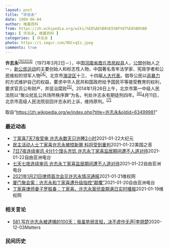 ```yaml
---
layout: post
title: "许志永"
date: 1989-06-04
author: 维基百科
from: https://zh.wikipedia.org/wiki/%E8%AE%B8%E5%BF%97%E6%B0%B8
tags: [ 许志永, 维基百科 ]
categories: [ 许志永 ]
photo: https://i.imgur.com/9DCvqIz.jpeg
comments: true
---
```

<div class="mw-parser-output">
<p><b>许志永</b><sup id="cite_ref-1" class="reference"><a href="#cite_note-1">[1]</a></sup><sup id="cite_ref-2" class="reference"><a href="#cite_note-2">[2]</a></sup><sup id="cite_ref-3" class="reference"><a href="#cite_note-3">[3]</a></sup>（1973年3月2日<span class="useeditintro" title="Template:BLP editintro">－</span>），中国<a href="/wiki/%E6%B2%B3%E5%8D%97%E7%9C%81" title="河南省">河南省</a><a href="/wiki/%E5%95%86%E4%B8%98%E5%B8%82" title="商丘市">商丘市</a><a href="/wiki/%E6%B0%91%E6%9D%83%E5%8E%BF" title="民权县">民权县</a>人，<a href="/wiki/%E5%85%AC%E7%9B%9F" title="公盟">公盟</a>创始人之一，<a href="/wiki/%E6%96%B0%E5%85%AC%E6%B0%91%E8%BF%90%E5%8A%A8" title="新公民运动">新公民运动</a>的主要创始人和标志性人物，中国著名青年法学家、宪政学者和公民维权的领军人物<sup id="cite_ref-VOA0806_4-0" class="reference"><a href="#cite_note-VOA0806-4">[4]</a></sup>。北京市<a href="/wiki/%E6%B5%B7%E6%B7%80%E5%8C%BA" title="海淀区">海淀区</a>十三、十四届<a href="/wiki/%E4%BA%BA%E5%A4%A7%E4%BB%A3%E8%A1%A8" class="mw-redirect" title="人大代表">人大代表</a>。倡导公民以<a href="/wiki/%E9%9D%9E%E6%9A%B4%E5%8A%9B" title="非暴力">非暴力</a>的方式维护自己的权益，要求中华人民共和国政府给予国民平等接受教育的权利，要求官员公布财产，并惩治腐败<sup id="cite_ref-5" class="reference"><a href="#cite_note-5">[5]</a></sup>。2014年1月26日上午，北京市第一中级人民法院以“聚众扰乱公共场所秩序罪”为名，判处许志永有期徒刑四年。<sup id="cite_ref-bpx_6-0" class="reference"><a href="#cite_note-bpx-6">[6]</a></sup>4月11日，北京市高级人民法院驳回许志永的上诉，维持原判。<sup id="cite_ref-app_7-0" class="reference"><a href="#cite_note-app-7">[7]</a></sup>
</p>
</div><noscript><img src="//zh.wikipedia.org/wiki/Special:CentralAutoLogin/start?type=1x1" alt="" title="" width="1" height="1" style="border: none; position: absolute;"></noscript>
<div class="printfooter">取自“<a dir="ltr" href="https://zh.wikipedia.org/w/index.php?title=许志永&amp;oldid=63499981">https://zh.wikipedia.org/w/index.php?title=许志永&amp;oldid=63499981</a>”</div><div id="recent-news"><h3>最近动态</h3><ul><li><a href="https://nodebe4.github.io/waimei/2021-01-22/%E4%B8%81%E5%AE%B6%E5%96%9C7%E5%A4%A97%E5%A4%9C%E5%8F%97%E5%AE%A1-%E8%AE%B8%E5%BF%97%E6%B0%B8%E6%95%B0%E5%A4%A9%E5%8F%AA%E8%AE%B8%E7%9D%A12%E5%B0%8F%E6%97%B6" title="丁家喜7天7夜受审 许志永数天只许睡2小时—— 【大纪元2021年01月23日讯】2019年12月，多名维权律师和异见人士在厦门参与公民聚会后被捕。其中“新公民运动”发起人许志永和维权律师丁家喜...">丁家喜7天7夜受审 许志永数天只许睡2小时</a><time>2021-01-22</time><a class="tag">大纪元</a></li>
<li><a href="https://nodebe4.github.io/waimei/2021-01-22/%E6%B0%91%E4%B8%BB%E6%B4%BB%E5%8A%A8%E4%BA%BA%E5%A3%AB%E4%B8%81%E5%AE%B6%E5%96%9C%E8%AE%B8%E5%BF%97%E6%B0%B8%E8%A2%AB%E6%8E%A7%E6%96%B0%E7%BD%AA-%E6%96%99%E5%B0%86%E5%8F%97%E5%88%B0%E9%87%8D%E5%88%A4" title="民主活动人士丁家喜许志永被控新罪 料将受到重判—— Fri, 22 Jan 2021 17:54:55 GMT 许志永的支持者在中央人民政府驻香港特别行政区联络办公室门口抗议。（2014年1月2...">民主活动人士丁家喜许志永被控新罪 料将受到重判</a><time>2021-01-22</time><a class="tag">美国之音</a></li>
<li><a href="https://nodebe4.github.io/waimei/2021-01-22/7%E6%97%A57%E5%A4%9C%E8%BF%9E%E7%BB%AD%E5%AE%A1%E8%AE%AF-4%E5%88%861%E4%B8%AA%E9%A6%92%E5%A4%B4%E5%85%85%E9%A5%A5-%E8%AE%B8%E5%BF%97%E6%B0%B8%E4%B8%81%E5%AE%B6%E5%96%9C%E7%9B%91%E5%B1%85%E6%9C%9F%E9%97%B4%E9%81%AD%E4%B8%8D%E4%BA%BA%E9%81%93%E5%AF%B9%E5%BE%85" title="7日7夜连续审讯 4分1个馒头充饥 许志永丁家喜监居期间遭不人道对待—— 2019年12月，多名维权律师和异见人士在厦门参与公民聚会后被捕。其中“新公民运动”发起人许志永和维权律师丁家喜，时隔一...">7日7夜连续审讯   4分1个馒头充饥  许志永丁家喜监居期间遭不人道对待</a><time>2021-01-22</time><a class="tag">自由亚洲电台</a></li>
<li><a href="https://nodebe4.github.io/waimei/2021-01-22/%E4%B8%83%E5%A4%A9%E4%B8%83%E5%A4%9C%E8%BF%9E%E7%BB%AD%E5%AE%A1%E8%AE%AF-%E8%AE%B8%E5%BF%97%E6%B0%B8%E4%B8%81%E5%AE%B6%E5%96%9C%E7%9B%91%E5%B1%85%E6%9C%9F%E9%97%B4%E9%81%AD%E4%B8%8D%E4%BA%BA%E9%81%93%E5%AF%B9%E5%BE%85" title="七天七夜连续审讯 许志永丁家喜监居期间遭不人道对待—— 2019年12月，多名维权律师和异见人士在厦门参与公民聚会后被捕。其中“新公民运动”发起人许志永和维权律师丁家喜时隔一年多后获准与律师会面...">七天七夜连续审讯   许志永丁家喜监居期间遭不人道对待</a><time>2021-01-22</time><a class="tag">自由亚洲电台</a></li>
<li><a href="https://nodebe4.github.io/waimei/2021-01-21/2021%E5%B9%B41%E6%9C%8821%E6%97%A5%E5%BE%8B%E5%B8%88%E9%A6%96%E6%AC%A1%E4%BC%9A%E8%A7%81%E8%AE%B8%E5%BF%97%E6%B0%B8%E6%83%85%E5%86%B5%E9%80%9A%E6%8A%A5" title="2021年1月21日律师首次会见许志永情况通报—— 2021年1月21日下午，梁小军律师和张磊律师在山东省临沂市临沭县通过视频远程会见了已经与外界失去联系一年零六天的许志永。 许志永在指定居所监...">2021年1月21日律师首次会见许志永情况通报</a><time>2021-01-21</time><a class="tag">维权网</a></li>
<li><a href="https://nodebe4.github.io/waimei/2021-01-20/%E5%8E%A6%E9%97%A8%E8%81%9A%E4%BC%9A%E6%A1%88-%E8%AE%B8%E5%BF%97%E6%B0%B8%E5%92%8C%E4%B8%81%E5%AE%B6%E5%96%9C%E9%81%AD%E5%8D%87%E7%BA%A7%E6%8C%87%E6%8E%A7-%E9%A2%A0%E8%A6%86" title="厦门聚会案：许志永和丁家喜遭升级指控“颠覆”—— 在2019年厦门大抓捕事件中被羁押的中国新公民运动活动人士许志永和丁家喜，近日被当局移送审查起诉，控罪更从早前的“煽动颠覆国家政权”升级为“颠覆...">厦门聚会案：许志永和丁家喜遭升级指控“颠覆”</a><time>2021-01-20</time><a class="tag">自由亚洲电台</a></li>
<li><a href="https://nodebe4.github.io/waimei/2021-01-19/%E4%B8%81%E5%AE%B6%E5%96%9C%E5%BE%8B%E5%B8%88%E5%A6%BB%E5%AD%90%E7%BD%97%E8%83%9C%E6%98%A5-%E4%B8%81%E5%AE%B6%E5%96%9C-%E8%AE%B8%E5%BF%97%E6%B0%B8%E6%A1%88%E4%BE%A6%E6%9F%A5%E6%9C%9F%E6%BB%A1%E6%97%A5%E5%AE%9E%E6%97%B6%E6%92%AD%E6%8A%A5" title="丁家喜律师妻子罗胜春：丁家喜、许志永案侦查期满日实时播报—— 非常感谢志永姐姐许志玉今天（2021年1月19日）一早赶到临沂，为辛苦奔波的律师们安排接送和食宿！感谢彭剑律师一早就去检察院询问。检...">丁家喜律师妻子罗胜春：丁家喜、许志永案侦查期满日实时播报</a><time>2021-01-19</time><a class="tag">维权网</a></li>
</ul></div><div id="open-opinion"><h3>相关言论</h3><ul><li><a href="https://nodebe4.github.io/opinion/2020-12-03/581-%E5%86%99%E5%9C%A8%E8%AE%B8%E5%BF%97%E6%B0%B8%E8%A2%AB%E9%80%AE%E6%8D%95%E7%9A%84100%E5%A4%A9-%E6%88%91%E8%99%BD%E5%8A%BF%E5%BC%B1%E8%A8%80%E8%BD%BB-%E5%86%B3%E4%B8%8D%E8%99%9A%E4%BD%9C%E6%97%A0%E5%A3%B0-%E6%9D%8E%E7%BF%98%E6%A5%9A/" title="野兽爱智慧">581 写在许志永被逮捕的100天：我虽势弱言轻，决不虚作无声|李翘楚</a><time>2020-12-03</time><a class="tag">Matters</a></li>
</ul></div><div id="mjls-record"><h3>民间历史</h3><ul></ul></div>